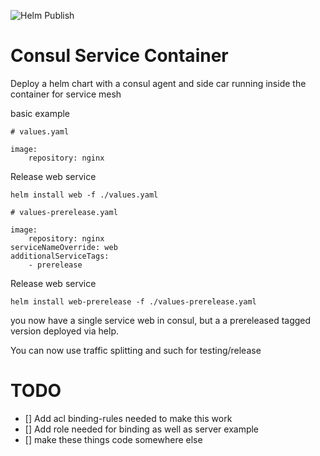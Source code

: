![Helm Publish](https://github.com/7imbrook/consul-service-container/workflows/Helm%20Publish/badge.svg)
# Consul Service Container
Deploy a helm chart with a consul agent and side car running inside the container for service mesh

basic example

```
# values.yaml

image:
    repository: nginx
```

Release web service
```
helm install web -f ./values.yaml
```

```
# values-prerelease.yaml

image:
    repository: nginx
serviceNameOverride: web
additionalServiceTags:
    - prerelease
```

Release web service
```
helm install web-prerelease -f ./values-prerelease.yaml
```

you now have a single service web in consul, but a a prereleased tagged version deployed via help.

You can now use traffic splitting and such for testing/release

# TODO

- [] Add acl binding-rules needed to make this work
- [] Add role needed for binding as well as server example
- [] make these things code somewhere else